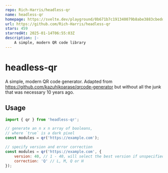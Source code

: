 ```yaml
---
repo: Rich-Harris/headless-qr
name: headless-qr
homepage: https://svelte.dev/playground/0b671b7c191340079b8abe3883cbedd5?version=5.2.9
url: https://github.com/Rich-Harris/headless-qr
stars: 459
starredAt: 2025-01-14T06:55:03Z
description: |-
    A simple, modern QR code library
---
```


# headless-qr

A simple, modern QR code generator. Adapted from https://github.com/kazuhikoarase/qrcode-generator but without all the junk that was necessary 10 years ago.

## Usage

```js
import { qr } from 'headless-qr';

// generate an n x n array of booleans,
// where `true` is a dark pixel
const modules = qr('https://example.com');

// specify version and error correction
const modules = qr('https://example.com', {
	version: 40, // 1 - 40, will select the best version if unspecified
	correction: 'Q' // L, M, Q or H
});
```

